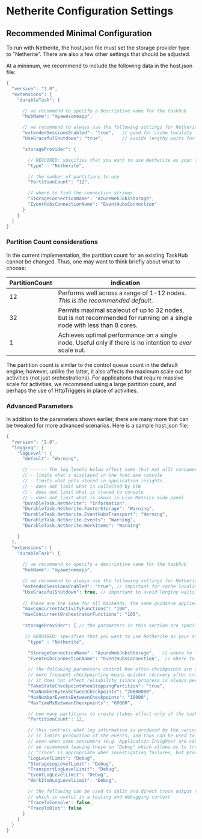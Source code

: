 # Netherite Configuration Settings

## Recommended Minimal Configuration

To run with Netherite, the host.json file must set the storage provider type to "Netherite".
There are also a few other settings that should be adjusted.

At a minimum, we recommend to include the following data in the host.json file:

```c#
{
  "version": "2.0",
  "extensions": {
    "durableTask": {

      // we recommend to specify a descriptive name for the taskhub
      "hubName": "myawesomeapp",  

      // we recommend to always use the following settings for Netherite      
      "extendedSessionsEnabled": "true",   // good for cache locality
      "UseGracefulShutdown": "true",       // avoids lengthy waits for lease expiration

      "storageProvider": {

        // REQUIRED: specifies that you want to use Netherite as your storage provider
        "type" : "Netherite",

        // the number of partitions to use
        "PartitionCount": "12",  

        // where to find the connection strings
        "StorageConnectionName": "AzureWebJobsStorage",
        "EventHubsConnectionName": "EventHubsConnection"
      }
    }
  }
}    
```

### Partition Count considerations

In the current implementation, the partition count for an existing TaskHub cannot be changed. Thus, one may want to think briefly about what to choose:

  | PartitionCount| indication |
  |-------|------------|
  | 12 | Performs well across a range of 1-12 nodes. *This is the recommended default*. |
  | 32 | Permits maximal scaleout of up to 32 nodes, but is not recommended for running on a single node with less than 8 cores. |
  | 1  | Achieves optimal performance on a single node. Useful only if there is no intention to *ever* scale out. |

The partition count is similar to the control queue count in the default engine;
however, unlike the latter, it also affects the maximum scale out for activities (not just orchestrations).
For applications that require massive scale for activities, we recommend using a large partition count, and perhaps the use of HttpTriggers in place of activities.


### Advanced Parameters

In addition to the parameters shown earlier, there are many more that can be tweaked for more advanced scenarios. Here is a sample host.json file:

```c#
{
  "version": "2.0",
  "logging": {
    "logLevel": {
      "default": "Warning",

      // ------ The log levels below affect some (but not all) consumers
      // - limits what's displayed in the func.exe console
      // - limits what gets stored in application insights
      // - does not limit what is collected by ETW
      // - does not limit what is traced to console
      // - does not limit what is shown in Live Metrics side panel
      "DurableTask.Netherite": "Information",
      "DurableTask.Netherite.FasterStorage": "Warning",
      "DurableTask.Netherite.EventHubsTransport": "Warning",
      "DurableTask.Netherite.Events": "Warning",
      "DurableTask.Netherite.WorkItems": "Warning"

    }
  },
  "extensions": {    
    "durableTask": {
    
      // we recommend to specify a descriptive name for the taskhub
      "hubName": "myawesomeapp",  

      // we recommend to always use the following settings for Netherite
      "extendedSessionsEnabled": "true", // important for cache locality
      "UseGracefulShutdown": true, // important to avoid lengthy waits for lease expiration
     
      // these are the same for all backends, the same guidance applies.
      "maxConcurrentActivityFunctions": "100",
      "maxConcurrentOrchestratorFunctions": "100",
     
      "storageProvider": { // the parameters in this section are specific to Netherite

       // REQUIRED: specifies that you want to use Netherite as your storage provider
        "type" : "Netherite",

        "StorageConnectionName": "AzureWebJobsStorage",   // where to find the connection string for the storage account
        "EventHubsConnectionName": "EventHubsConnection",  // where to find the connection string for the eventhubs namespace

        // the following parameters control how often checkpoints are stored
        // more frequent checkpointing means quicker recovery after crashes or ungraceful shutdowns
        // it does not affect reliability (since progress is always persisted in the commit log first anyway)
        "TakeStateCheckpointWhenStoppingPartition": "true",
        "MaxNumberBytesBetweenCheckpoints": "20000000",
        "MaxNumberEventsBetweenCheckpoints": "10000",
        "MaxTimeMsBetweenCheckpoints": "60000",

        // how many partitions to create (takes effect only if the taskhub does not already exist)
        "PartitionCount": 12,

        // this controls what log information is produced by the various components
        // it limits production of the events, and thus can be used to prevent overheads
        // even when some consumers (e.g. Application Insights) are configured to trace information at the lowest level
        // we recommend leaving these on "Debug" which allows us to troubleshoot most issues.
        // "Trace" is appropriate when investigating failures, but produces a lot more output.
        "LogLevelLimit": "Debug",
        "StorageLogLevelLimit": "Debug",
        "TransportLogLevelLimit": "Debug",
        "EventLogLevelLimit": "Debug",
        "WorkItemLogLevelLimit": "Debug",

        // the following can be used to split and direct trace output to additional specific sinks
        // which is useful in a testing and debugging context
        "TraceToConsole": false,
        "TraceToBlob": false
      }
    }
  }
}
```